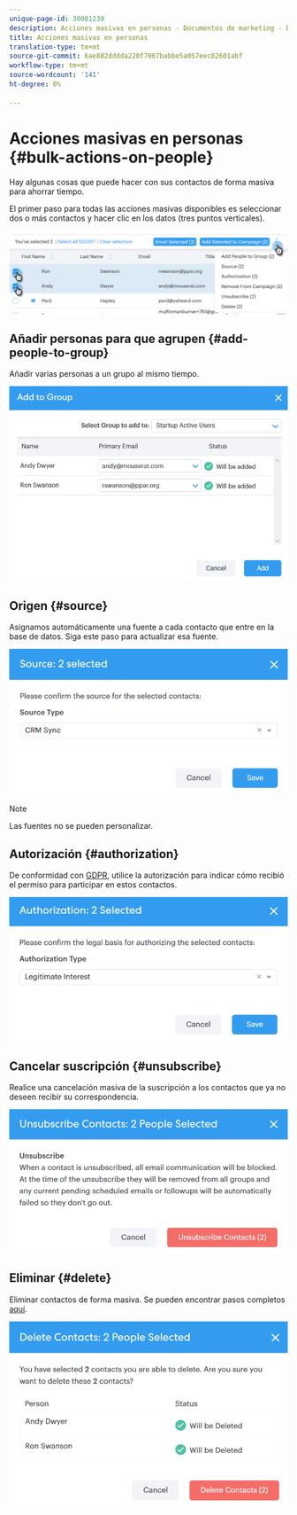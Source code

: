 ```yaml
---
unique-page-id: 30081230
description: Acciones masivas en personas - Documentos de marketing - Documentación del producto
title: Acciones masivas en personas
translation-type: tm+mt
source-git-commit: 6ae882dddda220f7067babbe5a057eec82601abf
workflow-type: tm+mt
source-wordcount: '141'
ht-degree: 0%

---
```



# Acciones masivas en personas {#bulk-actions-on-people}

Hay algunas cosas que puede hacer con sus contactos de forma masiva para ahorrar tiempo.

El primer paso para todas las acciones masivas disponibles es seleccionar dos o más contactos y hacer clic en los datos (tres puntos verticales).

![](assets/one-3.png)

## Añadir personas para que agrupen {#add-people-to-group}

Añadir varias personas a un grupo al mismo tiempo.

![](assets/add-to-group.png)

## Origen {#source}

Asignamos automáticamente una fuente a cada contacto que entre en la base de datos. Siga este paso para actualizar esa fuente.

![](assets/source.png)

>[!NOTE]
>
>Las fuentes no se pueden personalizar.

## Autorización {#authorization}

De conformidad con [GDPR](https://eugdpr.org/), utilice la autorización para indicar cómo recibió el permiso para participar en estos contactos.

![](assets/authorization.png)

## Cancelar suscripción {#unsubscribe}

Realice una cancelación masiva de la suscripción a los contactos que ya no deseen recibir su correspondencia.

![](assets/unsubscribe.png)

## Eliminar {#delete}

Eliminar contactos de forma masiva. Se pueden encontrar pasos completos [aquí](/help/marketo/product-docs/marketo-sales-connect/people/managing-contacts/creating-and-deleting-contacts.md).

![](assets/delete.png)
